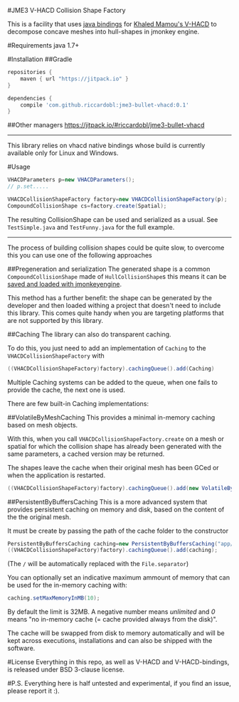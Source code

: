#JME3 V-HACD Collision Shape Factory

This is a facility that uses [java bindings](https://github.com/riccardobl/v-hacd-java-bindings) for [Khaled Mamou's V-HACD](https://github.com/kmammou/v-hacd) to decompose concave meshes into hull-shapes in jmonkey engine.

#Requirements
java 1.7+

#Installation
##Gradle
```gradle
repositories {
    maven { url "https://jitpack.io" }
}

dependencies {
    compile 'com.github.riccardobl:jme3-bullet-vhacd:0.1'
}
```


##Other managers
https://jitpack.io/#riccardobl/jme3-bullet-vhacd

____
This library relies on vhacd native bindings whose build is currently available only for Linux and Windows.

#Usage
```java
VHACDParameters p=new VHACDParameters();
// p.set.....

VHACDCollisionShapeFactory factory=new VHACDCollisionShapeFactory(p);		
CompoundCollisionShape cs=factory.create(Spatial);
```
The resulting CollisionShape can be used and serialized as a usual. See `TestSimple.java` and `TestFunny.java` for the full example.
___________
The process of building collision shapes could be quite slow, to overcome this you can use one of the following approaches 

##Pregeneration and serialization
The generated shape is a common `CompoundCollisionShape` made of `HullCollisionShape`s this means it can be [saved and loaded with jmonkeyengine](https://wiki.jmonkeyengine.org/doku.php/jme3:advanced:save_and_load).

This method has a further benefit: the shape can be generated by the developer and then loaded withing a project that doesn't need to include this library. 
This comes quite handy when you are targeting platforms that are not supported by this library.

##Caching
The library can also do transparent caching.

To do this, you just need to add an implementation of `Caching` to  the `VHACDCollisionShapeFactory` with
```java
((VHACDCollisionShapeFactory)factory).cachingQueue().add(Caching)
```
Multiple Caching systems can be added to the queue, when one fails to provide the cache, the next one is used.

There are few built-in Caching implementations: 

##VolatileByMeshCaching
This provides a minimal in-memory caching based on mesh objects.

With this, when you call `VHACDCollisionShapeFactory.create` on a mesh or spatial for which the collision shape has already been generated with the same parameters, a cached version may be returned.

The shapes leave the cache when their original mesh has been GCed or when the application is restarted.
```java
((VHACDCollisionShapeFactory)factory).cachingQueue().add(new VolatileByMeshCaching());
```
##PersistentByBuffersCaching
This is a more advanced system that provides persistent caching on memory and disk, based on the content of the the original mesh.

It must be create by passing the path of the cache folder to the constructor
```java
PersistentByBuffersCaching caching=new PersistentByBuffersCaching("app/cache/");
((VHACDCollisionShapeFactory)factory).cachingQueue().add(caching);
```
(The `/` will be automatically replaced with the `File.separator`)

You can optionally set an indicative maximum ammount of memory that can be used for the in-memory caching with:
```java
caching.setMaxMemoryInMB(10);
```
By default the limit is 32MB. A negative number means *unlimited*  and *0* means "no in-memory cache (= cache provided always from the disk)".

The cache will be swapped from disk to memory automatically and will be kept across executions, installations and can also be shipped with the software. 




#License
Everything in this repo, as well as V-HACD and V-HACD-bindings, is released under BSD 3-clause license.


#P.S.
Everything here is half untested and experimental, if you find an issue, please report it :).

